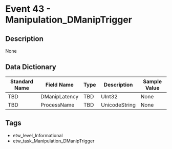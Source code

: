 # Event 43 - Manipulation_DManipTrigger

## Description
None

## Data Dictionary
|Standard Name|Field Name|Type|Description|Sample Value|
|---|---|---|---|---|
|TBD|DManipLatency|TBD|UInt32|None|None|
|TBD|ProcessName|TBD|UnicodeString|None|None|

## Tags
* etw_level_Informational
* etw_task_Manipulation_DManipTrigger